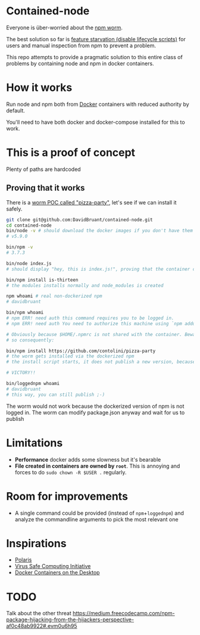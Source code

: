 # Contained-node

Everyone is über-worried about the [npm worm](https://www.kb.cert.org/vuls/id/319816).

The best solution so far is [feature starvation (disable lifecycle scripts)](http://blog.npmjs.org/post/141702881055/package-install-scripts-vulnerability) for users and manual inspection from npm to prevent a problem.

This repo attempts to provide a pragmatic solution to this entire class of problems by containing node and npm in docker containers.


# How it works

Run node and npm both from [Docker](https://www.docker.com/) containers with reduced authority by default.

You'll need to have both docker and docker-compose installed for this to work.


# This is a proof of concept

Plenty of paths are hardcoded

## Proving that it works

There is a [worm POC called "pizza-party"](https://github.com/contolini/pizza-party), let's see if we can install it safely.

````sh
git clone git@github.com:DavidBruant/contained-node.git
cd contained-node
bin/node -v # should download the docker images if you don't have them yet
# v5.9.0

bin/npm -v
# 3.7.3

bin/node index.js
# should display "hey, this is index.js!", proving that the container can reach through local filesin $PWD

bin/npm install is-thirteen
# the modules installs normally and node_modules is created

npm whoami # real non-dockerized npm
# davidbruant

bin/npm whoami
# npm ERR! need auth this command requires you to be logged in.
# npm ERR! need auth You need to authorize this machine using `npm adduser`

# Obviously because $HOME/.npmrc is not shared with the container. Beware, ./.npmrc is shared!
# so consequently:

bin/npm install https://github.com/contolini/pizza-party
# the worm gets installed via the dockerized npm
# the install script starts, it does not publish a new version, because we're not logged in

# VICTORY!!

bin/loggednpm whoami
# davidbruant
# this way, you can still publish ;-)
````

The worm would not work because the dockerized version of npm is not logged in.
The worm can modify package.json anyway and wait for us to publish


# Limitations

* **Performance** docker adds some slowness but it's bearable
* **File created in containers are owned by `root`**. This is annoying and forces to do `sudo chown -R $USER .` regularly.


# Room for improvements

* A single command could be provided (instead of `npm`+`loggednpm`) and analyze the commandline arguments to pick the most relevant one




# Inspirations

* [Polaris](http://www.hpl.hp.com/techreports/2004/HPL-2004-221.html)
* [Virus Safe Computing Initiative](https://www.youtube.com/watch?v=pMhH6IKBrVo)
* [Docker Containers on the Desktop](https://blog.jessfraz.com/post/docker-containers-on-the-desktop/)


# TODO

Talk about the other threat https://medium.freecodecamp.com/npm-package-hijacking-from-the-hijackers-perspective-af0c48ab9922#.evm0u6h95